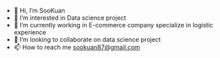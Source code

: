 - 👋 Hi, I’m SooKuan
- 👀 I’m interested in Data science project
- 🌱 I’m currently working in E-commerce company specialize in logistic experience
- 💞️ I’m looking to collaborate on data science project
- 📫 How to reach me sookuan87@gmail.com

<!---
sookuan/sookuan is a ✨ special ✨ repository because its `README.md` (this file) appears on your GitHub profile.
You can click the Preview link to take a look at your changes.
--->
